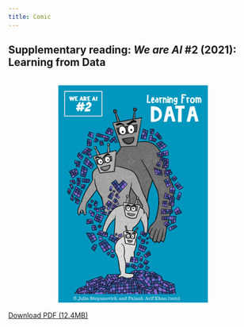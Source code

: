 ```yaml
---
title: Comic
---
```


## Supplementary reading: _We are AI_ \#2 (2021): Learning from Data

<br>

<center><img src="../../../img/2-cover.png" alt="Learning From Data Comic Cover" width="60%"/></center>

<p></p>

<!-- <object data="../../../comics/vol2_en.pdf" type="application/pdf" style="min-height:100vh;width:100%"></object> -->

<a href="http://bit.ly/we-are-ai_comics_vol2_en">Download PDF (12.4MB)</a>


